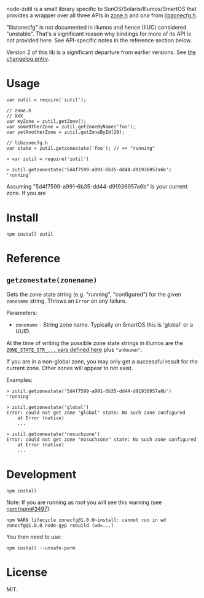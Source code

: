 node-zutil is a small library specific to SunOS/Solaris/Illumos/SmartOS
that provides a wrapper over all three APIs in
[zone.h](https://github.com/joyent/illumos-joyent/blob/master/usr/src/head/zone.h)
and *one* from
[libzonecfg.h](https://github.com/joyent/illumos-joyent/blob/master/usr/src/head/libzonecfg.h).

"libzonecfg" is not documented in illumos and hence (IIUC) considered "unstable".
That's a significant reason why bindings for more of its API is not provided
here. See API-specific notes in the reference section below.

Version 2 of this lib is a significant departure from earlier versions. See
[the changelog entry](./CHANGES.md#v200).


# Usage

    var zutil = require('zutil');

    // zone.h
    // XXX
    var myZone = zutil.getZone();
    var someOtherZone = zutil.getZoneByName('foo');
    var yetAnotherZone = zutil.getZoneById(20);

    // libzonecfg.h
    var state = zutil.getzonestate('foo'); // => "running"

    > var zutil = require('zutil')

    > zutil.getzonestate('5d4f7599-a991-6b35-dd44-d91936957a6b')
    'running'


Assuming "5d4f7599-a991-6b35-dd44-d91936957a6b" is your current zone. If you are 

# Install

    npm install zutil


# Reference

## `getzonestate(zonename)`

Gets the zone state string (e.g. "running", "configured") for the given
`zonename` string.  Throws an `Error` on any failure.

Parameters:

- `zonename` - String zone name. Typically on SmartOS this is 'global' or a
  UUID.

At the time of writing the possible zone state strings in illumos are the
[`ZONE_STATE_STR_...` vars defined
here](https://github.com/joyent/illumos-joyent/blob/ab6a47af7ee9daefa937f7e8ca0531e68d003686/usr/src/lib/libzonecfg/common/zonecfg_impl.h#L48-L55)
plus `"unknown"`.

If you are in a non-global zone, you may only get a successful result for the
current zone. Other zones will appear to not exist.

Examples:

```
> zutil.getzonestate('5d4f7599-a991-6b35-dd44-d91936957a6b')
'running'

> zutil.getzonestate('global')
Error: could not get zone "global" state: No such zone configured
    at Error (native)
    ...

> zutil.getzonestate('nosuchzone')
Error: could not get zone "nosuchzone" state: No such zone configured
    at Error (native)
    ...
```

# Development

    npm install

Note: If you are running as root you will see this warning
(see [npm/npm#3497](https://github.com/npm/npm/issues/3497)):

    npm WARN lifecycle zonecfg@1.0.0~install: cannot run in wd zonecfg@1.0.0 node-gyp rebuild (wd=...)

You then need to use:

    npm install --unsafe-perm



# License

MIT.

